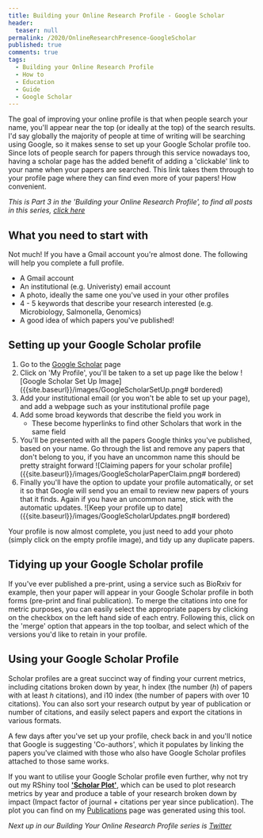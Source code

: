 ```yaml
---
title: Building your Online Research Profile - Google Scholar
header:
  teaser: null
permalink: /2020/OnlineResearchPresence-GoogleScholar
published: true
comments: true
tags:
  - Building your Online Research Profile
  - How to
  - Education
  - Guide
  - Google Scholar
---
```

The goal of improving your online profile is that when people search your name, you'll appear near the top (or ideally at the top) of the search results. I'd say globally the majority of people at time of writing will be searching using Google, so it makes sense to set up your Google Scholar profile too. Since lots of people search for papers through this service nowadays too, having a scholar page has the added benefit of adding a 'clickable' link to your name when your papers are searched. This link takes them through to your profile page where they can find even more of your papers! How convenient.


_This is Part 3 in the 'Building your Online Research Profile', to find all posts in this series, [click here]({{site.baseurl}}/tags/#building-your-online-research-profile)_

## What you need to start with
Not much! If you have a Gmail account you're almost done. The following will help you complete a full profile.
+ A Gmail account
+ An institutional (e.g. Univeristy) email account
+ A photo, ideally the same one you've used in your other profiles
+ 4 - 5 keywords that describe your research interested (e.g. Microbiology, Salmonella, Genomics)
+ A good idea of which papers you've published!


## Setting up your Google Scholar profile
1. Go to the [Google Scholar](scholar.google.com) page
2. Click on 'My Profile', you'll be taken to a set up page like the below
	![Google Scholar Set Up Image]({{site.baseurl}}/images/GoogleScholarSetUp.png# bordered)
3. Add your institutional email (or you won't be able to set up your page), and add a webpage such as your institutional profile page
4. Add some broad keywords that describe the field you work in
	+ These become hyperlinks to find other Scholars that work in the same field
5. You'll be presented with all the papers Google thinks you've published, based on your name. Go through the list and remove any papers that don't belong to you, if you have an uncommon name this should be pretty straight forward
	![Claiming papers for your scholar profile]({{site.baseurl}}/images/GoogleScholarPaperClaim.png# bordered)
6. Finally you'll have the option to update your profile automatically, or set it so that Google will send you an email to review new papers of yours that it finds. Again if you have an uncommon name, stick with the automatic updates.
	![Keep your profile up to date]({{site.baseurl}}/images/GoogleScholarUpdates.png# bordered)
    
Your profile is now almost complete, you just need to add your photo (simply click on the empty profile image), and tidy up any duplicate papers. 
	
## Tidying up your Google Scholar profile

If you've ever published a pre-print, using a service such as BioRxiv for example, then your paper will appear in your Google Scholar profile in both forms (pre-print and final publication). To merge the citations into one for metric purposes, you can easily select the appropriate papers by clicking on the checkbox on the left hand side of each entry. Following this, click on the 'merge' option that appears in the top toolbar, and select which of the versions you'd like to retain in your profile.

## Using your Google Scholar Profile
Scholar profiles are a great succinct way of finding your current metrics, including citations broken down by year, h index (the number (_h_) of papers with at least _h_ citations), and i10 index (the number of papers with over 10 citations). You can also sort your research output by year of publication or number of citations, and easily select papers and export the citations in various formats.

A few days after you've set up your profile, check back in and you'll notice that Google is suggesting 'Co-authors', which it populates by linking the papers you've claimed with those who also have Google Scholar profiles attached to those same works.

If you want to utilise your Google Scholar profile even further, why not try out my RShiny tool [**'Scholar Plot'**](https://alegione.github.io/2020/ScholarPlot), which can be used to plot research metrics by year and produce a table of your research broken down by impact (Impact factor of journal + citations per year since publication). The plot you can find on my  [Publications](https://alegione.github.io/publications/) page was generated using this tool.

_Next up in our Building Your Online Research Profile series is [Twitter]({{site.baseurl}}/2020/OnlineResearchPresence-Twitter)_
